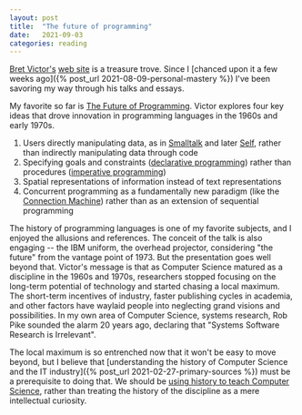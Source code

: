 ```yaml
---
layout: post
title:  "The future of programming"
date:   2021-09-03
categories: reading
---
```


[Bret Victor's](https://en.wikipedia.org/wiki/Bret_Victor) [web site](http://worrydream.com/) is a treasure trove. Since I [chanced upon it a few weeks ago]({% post_url 2021-08-09-personal-mastery %}) I've been savoring my way through his talks and essays.

My favorite so far is [The Future of Programming](https://www.youtube.com/watch?v=IGMiCo2Ntsc). Victor explores four key ideas that drove innovation in programming languages in the 1960s and early 1970s.

1. Users directly manipulating data, as in [Smalltalk](https://en.wikipedia.org/wiki/Smalltalk) and later [Self](https://en.wikipedia.org/wiki/Self_(programming_language)), rather than indirectly manipulating data through code
2. Specifying goals and constraints ([declarative programming](https://en.wikipedia.org/wiki/Declarative_programming)) rather than procedures ([imperative programming](https://en.wikipedia.org/wiki/Imperative_programming))
3. Spatial representations of information instead of text representations
4. Concurrent programming as a fundamentally new paradigm (like the [Connection Machine](https://en.wikipedia.org/wiki/Connection_Machine)) rather than as an extension of sequential programming

The history of programming languages is one of my favorite subjects, and I enjoyed the allusions and references. The conceit of the talk is also engaging -- the IBM uniform, the overhead projector, considering "the future" from the vantage point of 1973. But the presentation goes well beyond that. Victor's message is that as Computer Science matured as a discipline in the 1960s and 1970s, researchers stopped focusing on the long-term potential of technology and started chasing a local maximum. The short-term incentives of industry, faster publishing cycles in academia, and other factors have waylaid people into neglecting grand visions and possibilities. In my own area of Computer Science, systems research, Rob Pike sounded the alarm 20 years ago, declaring that "Systems Software Research is Irrelevant".

The local maximum is so entrenched now that it won't be easy to move beyond, but I believe that [understanding the history of Computer Science and the IT industry]({% post_url 2021-02-27-primary-sources %}) must be a prerequisite to doing that. We should be [using history to teach Computer Science](https://citeseerx.ist.psu.edu/viewdoc/download?doi=10.1.1.382.7617&rep=rep1&type=pdf), rather than treating the history of the discipline as a mere intellectual curiosity.
